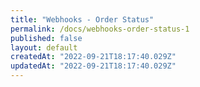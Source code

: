 ```yaml
---
title: "Webhooks - Order Status"
permalink: /docs/webhooks-order-status-1
published: false
layout: default
createdAt: "2022-09-21T18:17:40.029Z"
updatedAt: "2022-09-21T18:17:40.029Z"
---
```

